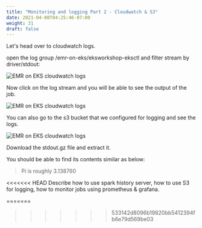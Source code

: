 ```yaml
---
title: "Monitoring and logging Part 2 - Cloudwatch & S3"
date: 2021-04-08T04:25:46-07:00
weight: 31
draft: false
---
```


Let's head over to cloudwatch logs.

open the log group /emr-on-eks/eksworkshop-eksctl and filter stream by driver/stdout:

![EMR on EKS cloudwatch logs](/images/emr-on-eks/cloudwatch-logs1.png)

Now click on the log stream and you will be able to see the output of the job.

![EMR on EKS cloudwatch logs](/images/emr-on-eks/cloudwatch-stdout-1.png)


You can also go to the s3 bucket that we configured for logging and see the logs.

![EMR on EKS cloudwatch logs](/images/emr-on-eks/s3logs.png)

Download the stdout.gz file and extract it.

You should be able to find its contents similar as below:


> Pi is roughly 3.138760

<<<<<<< HEAD
Describe how to use spark history server, how to use S3 for logging, how to monitor jobs using prometheus & grafana.

=======
>>>>>>> 533142d8096b19820bb5412394fb6e79d569be03




